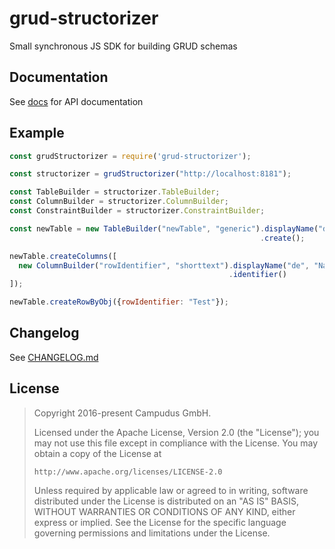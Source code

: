 # grud-structorizer

Small synchronous JS SDK for building GRUD schemas

## Documentation

See [docs](docs/) for API documentation

## Example

```javascript
const grudStructorizer = require('grud-structorizer');

const structorizer = grudStructorizer("http://localhost:8181");

const TableBuilder = structorizer.TableBuilder;
const ColumnBuilder = structorizer.ColumnBuilder;
const ConstraintBuilder = structorizer.ConstraintBuilder;

const newTable = new TableBuilder("newTable", "generic").displayName("de", "Neue Tabelle", "en", "New table")
                                                        .create();

newTable.createColumns([
  new ColumnBuilder("rowIdentifier", "shorttext").displayName("de", "Name")
                                                 .identifier()
]);

newTable.createRowByObj({rowIdentifier: "Test"});
```

## Changelog

See [CHANGELOG.md](CHANGELOG.md)

## License

> Copyright 2016-present Campudus GmbH.
> 
> Licensed under the Apache License, Version 2.0 (the "License");
> you may not use this file except in compliance with the License.
> You may obtain a copy of the License at
> 
>     http://www.apache.org/licenses/LICENSE-2.0
> 
> Unless required by applicable law or agreed to in writing, software
> distributed under the License is distributed on an "AS IS" BASIS,
> WITHOUT WARRANTIES OR CONDITIONS OF ANY KIND, either express or implied.
> See the License for the specific language governing permissions and
> limitations under the License.